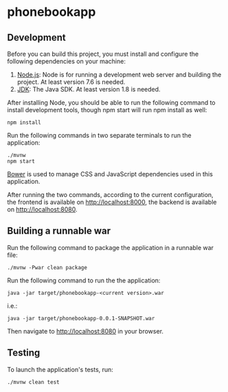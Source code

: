 # phonebookapp

## Development

Before you can build this project, you must install and configure the following dependencies on your machine:

1. [Node.js][]: Node is for running a development web server and building the project. At least version 7.6 is needed.
2. [JDK][]: The Java SDK. At least version 1.8 is needed.

After installing Node, you should be able to run the following command to install development tools, though npm start will run npm install as well:

    npm install

Run the following commands in two separate terminals to run the application:

    ./mvnw
    npm start

[Bower][] is used to manage CSS and JavaScript dependencies used in this application.

After running the two commands, according to the current configuration, the frontend is available on [http://localhost:8000](http://localhost:8000), the backend is available on [http://localhost:8080](http://localhost:8080).


## Building a runnable war

Run the following command to package the application in a runnable war file:

    ./mvnw -Pwar clean package

Run the following command to run the the application:

    java -jar target/phonebookapp-<current version>.war
    
i.e.:

    java -jar target/phonebookapp-0.0.1-SNAPSHOT.war

Then navigate to [http://localhost:8080](http://localhost:8080) in your browser.

## Testing

To launch the application's tests, run:

    ./mvnw clean test


[Node.js]: https://nodejs.org/
[JDK]: http://www.oracle.com/technetwork/java/javase/downloads/index.html
[Bower]: http://bower.io/
